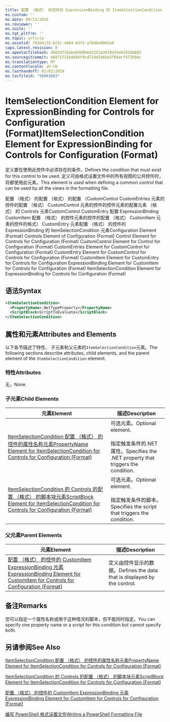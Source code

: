 ```yaml
---
title: 配置 （格式） 的控件的 ExpressionBinding 的 ItemSelectionCondition 元素 |Microsoft Docs
ms.custom: ''
ms.date: 09/13/2016
ms.reviewer: ''
ms.suite: ''
ms.tgt_pltfrm: ''
ms.topic: article
ms.assetid: fd3ddc33-b21c-4464-b3f2-a78dbe0062a8
caps.latest.revision: 8
ms.openlocfilehash: 4865d716ebe0460b662253a3019e93e82428b882
ms.sourcegitcommit: b6871f21bd666f9cd71dd336bb3f844cf472b56c
ms.translationtype: MT
ms.contentlocale: zh-CN
ms.lasthandoff: 02/03/2019
ms.locfileid: "56861683"
---
```

# <a name="itemselectioncondition-element-for-expressionbinding-for-controls-for-configuration-format"></a><span data-ttu-id="fcb1f-102">ItemSelectionCondition Element for ExpressionBinding for Controls for Configuration (Format)</span><span class="sxs-lookup"><span data-stu-id="fcb1f-102">ItemSelectionCondition Element for ExpressionBinding for Controls for Configuration (Format)</span></span>

<span data-ttu-id="fcb1f-103">定义要在使用此控件中必须存在的条件。</span><span class="sxs-lookup"><span data-stu-id="fcb1f-103">Defines the condition that must exist for this control to be used.</span></span> <span data-ttu-id="fcb1f-104">定义可由格式设置文件中的所有视图的公共控件时，将都使用此元素。</span><span class="sxs-lookup"><span data-stu-id="fcb1f-104">This element is used when defining a common control that can be used by all the views in the formatting file.</span></span>

<span data-ttu-id="fcb1f-105">配置 （格式） 的配置 （格式） 的配置 （CustomControl CustomEntries 元素的控件的配置 （格式） CustomControl 元素的控件的控件元素的配置元素 （格式） 的 Controls 元素CustomControl CustomEntry 配置 ExpressionBinding CustomItem 配置 （格式） 的控件元素的控件的配置 （格式） CustomItem 元素的控件的格式） CustomEntry 元素配置 （格式） 的控件的 ExpressionBinding 的 ItemSelectionCondition 元素</span><span class="sxs-lookup"><span data-stu-id="fcb1f-105">Configuration Element (Format) Controls Element of Configuration (Format) Control Element for Controls for Configuration (Format) CustomControl Element for Control for Configuration (Format) CustomEntries Element for CustomControl for Configuration (Format) CustomEntry Element for CustomControl for Controls for Configuration (Format) CustomItem Element for CustomEntry for Controls for Configuration ExpressionBinding Element for CustomItem for Controls for Configuration (Format) ItemSelectionCondition Element for ExpressionBinding for Controls for Configuration (Format)</span></span>

## <a name="syntax"></a><span data-ttu-id="fcb1f-106">语法</span><span class="sxs-lookup"><span data-stu-id="fcb1f-106">Syntax</span></span>

```xml
<ItemSelectionCondition>
  <PropertyName>.NetTypeProperty</PropertyName>
  <ScriptBlock>ScriptToEvaluate</ScriptBlock>
</ItemSelectionCondition>
```

## <a name="attributes-and-elements"></a><span data-ttu-id="fcb1f-107">属性和元素</span><span class="sxs-lookup"><span data-stu-id="fcb1f-107">Attributes and Elements</span></span>

<span data-ttu-id="fcb1f-108">以下各节描述了特性、 子元素和父元素的`ItemSelectionCondition`元素。</span><span class="sxs-lookup"><span data-stu-id="fcb1f-108">The following sections describe attributes, child elements, and the parent element of the `ItemSelectionCondition` element.</span></span>

### <a name="attributes"></a><span data-ttu-id="fcb1f-109">特性</span><span class="sxs-lookup"><span data-stu-id="fcb1f-109">Attributes</span></span>

<span data-ttu-id="fcb1f-110">无。</span><span class="sxs-lookup"><span data-stu-id="fcb1f-110">None.</span></span>

### <a name="child-elements"></a><span data-ttu-id="fcb1f-111">子元素</span><span class="sxs-lookup"><span data-stu-id="fcb1f-111">Child Elements</span></span>

|<span data-ttu-id="fcb1f-112">元素</span><span class="sxs-lookup"><span data-stu-id="fcb1f-112">Element</span></span>|<span data-ttu-id="fcb1f-113">描述</span><span class="sxs-lookup"><span data-stu-id="fcb1f-113">Description</span></span>|
|-------------|-----------------|
|[<span data-ttu-id="fcb1f-114">ItemSelectionCondition 配置 （格式） 的控件的属性名称元素</span><span class="sxs-lookup"><span data-stu-id="fcb1f-114">PropertyName Element for ItemSelectionCondition for Controls for Configuration (Format)</span></span>](./propertyname-element-for-itemseclectioncondition-for-controls-for-configuration-format.md)|<span data-ttu-id="fcb1f-115">可选元素。</span><span class="sxs-lookup"><span data-stu-id="fcb1f-115">Optional element.</span></span><br /><br /> <span data-ttu-id="fcb1f-116">指定触发条件的.NET 属性。</span><span class="sxs-lookup"><span data-stu-id="fcb1f-116">Specifies the .NET property that triggers the condition.</span></span>|
|[<span data-ttu-id="fcb1f-117">ItemSelectionCondition 的 Controls 的配置 （格式） 的脚本块元素</span><span class="sxs-lookup"><span data-stu-id="fcb1f-117">ScriptBlock Element for ItemSelectionCondition for Controls for Configuration (Format)</span></span>](./scriptblock-element-for-itemseclectioncondition-for-controls-for-configuration-format.md)|<span data-ttu-id="fcb1f-118">可选元素。</span><span class="sxs-lookup"><span data-stu-id="fcb1f-118">Optional element.</span></span><br /><br /> <span data-ttu-id="fcb1f-119">指定触发条件的脚本。</span><span class="sxs-lookup"><span data-stu-id="fcb1f-119">Specifies the script that triggers the condition.</span></span>|

### <a name="parent-elements"></a><span data-ttu-id="fcb1f-120">父元素</span><span class="sxs-lookup"><span data-stu-id="fcb1f-120">Parent Elements</span></span>

|<span data-ttu-id="fcb1f-121">元素</span><span class="sxs-lookup"><span data-stu-id="fcb1f-121">Element</span></span>|<span data-ttu-id="fcb1f-122">描述</span><span class="sxs-lookup"><span data-stu-id="fcb1f-122">Description</span></span>|
|-------------|-----------------|
|[<span data-ttu-id="fcb1f-123">配置 （格式） 的控件的 CustomItem ExpressionBinding 元素</span><span class="sxs-lookup"><span data-stu-id="fcb1f-123">ExpressionBinding Element for CustomItem for Controls for Configuration (Format)</span></span>](./expressionbinding-element-for-customitem-for-controls-for-configuration-format.md)|<span data-ttu-id="fcb1f-124">定义由控件显示的数据。</span><span class="sxs-lookup"><span data-stu-id="fcb1f-124">Defines the data that is displayed by the control.</span></span>|

## <a name="remarks"></a><span data-ttu-id="fcb1f-125">备注</span><span class="sxs-lookup"><span data-stu-id="fcb1f-125">Remarks</span></span>

<span data-ttu-id="fcb1f-126">您可以指定一个属性名称或用于这种情况的脚本，但不能同时指定。</span><span class="sxs-lookup"><span data-stu-id="fcb1f-126">You can specify one property name or a script for this condition but cannot specify both.</span></span>

## <a name="see-also"></a><span data-ttu-id="fcb1f-127">另请参阅</span><span class="sxs-lookup"><span data-stu-id="fcb1f-127">See Also</span></span>

[<span data-ttu-id="fcb1f-128">ItemSelectionCondition 配置 （格式） 的控件的属性名称元素</span><span class="sxs-lookup"><span data-stu-id="fcb1f-128">PropertyName Element for ItemSelectionCondition for Controls for Configuration (Format)</span></span>](./propertyname-element-for-itemseclectioncondition-for-controls-for-configuration-format.md)

[<span data-ttu-id="fcb1f-129">ItemSelectionCondition 的 Controls 的配置 （格式） 的脚本块元素</span><span class="sxs-lookup"><span data-stu-id="fcb1f-129">ScriptBlock Element for ItemSelectionCondition for Controls for Configuration (Format)</span></span>](./scriptblock-element-for-itemseclectioncondition-for-controls-for-configuration-format.md)

[<span data-ttu-id="fcb1f-130">配置 （格式） 的控件的 CustomItem ExpressionBinding 元素</span><span class="sxs-lookup"><span data-stu-id="fcb1f-130">ExpressionBinding Element for CustomItem for Controls for Configuration (Format)</span></span>](./expressionbinding-element-for-customitem-for-controls-for-configuration-format.md)

[<span data-ttu-id="fcb1f-131">编写 PowerShell 格式设置文件</span><span class="sxs-lookup"><span data-stu-id="fcb1f-131">Writing a PowerShell Formatting File</span></span>](./writing-a-powershell-formatting-file.md)
